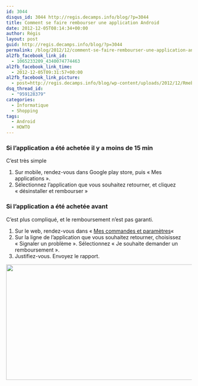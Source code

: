 ```yaml
---
id: 3044
disqus_id: 3044 http://regis.decamps.info/blog/?p=3044
title: Comment se faire rembourser une application Android
date: 2012-12-05T08:14:34+00:00
author: Régis
layout: post
guid: http://regis.decamps.info/blog/?p=3044
permalink: /blog/2012/12/comment-se-faire-rembourser-une-application-android/
al2fb_facebook_link_id:
  - 1065233209_4340074774463
al2fb_facebook_link_time:
  - 2012-12-05T09:31:57+00:00
al2fb_facebook_link_picture:
  - post=http://regis.decamps.info/blog/wp-content/uploads/2012/12/Rmeboursement-Google-play-store.png
dsq_thread_id:
  - "959128379"
categories:
  - Informatique
  - Shopping
tags:
  - Android
  - HOWTO
---
```

### Si l’application a été achetée il y a moins de 15 min

C’est très simple

  1. Sur mobile, rendez-vous dans Google play store, puis « Mes applications ».
  2. Sélectionnez l’application que vous souhaitez retourner, et cliquez « désinstaller et rembourser »

### Si l’application a été achetée avant

C’est plus compliqué, et le remboursement n’est pas garanti.

  1. Sur le web, rendez-vous dans « [Mes commandes et paramètres](https://play.google.com/store/account?hl=fr "Google play store: Mes commandes et paramètres")« 
  2. Sur la ligne de l’application que vous souhaitez retourner, choisissez « Signaler un problème ». Sélectionnez « Je souhaite demander un remboursement ». 
  3. Justifiez-vous. Envoyez le rapport.

<img src="http://regis.decamps.info/blog/wp-content/uploads/2012/12/Rmeboursement-Google-play-store.png" alt="" title="Remboursement Google play store" width="529" height="312" class="alignnone size-full wp-image-3045" srcset="http://regis.decamps.info/blog/wp-content/uploads/2012/12/Rmeboursement-Google-play-store.png 529w, http://regis.decamps.info/blog/wp-content/uploads/2012/12/Rmeboursement-Google-play-store-350x206.png 350w, http://regis.decamps.info/blog/wp-content/uploads/2012/12/Rmeboursement-Google-play-store-500x294.png 500w" sizes="(max-width: 529px) 100vw, 529px" />
